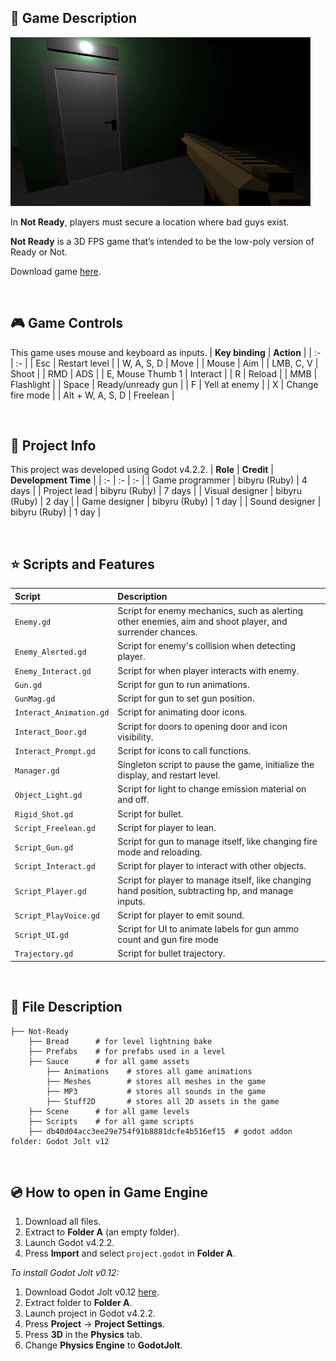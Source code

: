 ## 📔 Game Description
![Gif of Not Ready gameplay](https://github.com/bibyru/bibyru/blob/main/Gifs/NotReady.gif)

In **Not Ready**, players must secure a location where bad guys exist.

**Not Ready** is a 3D FPS game that’s intended to be the low-poly version of Ready or Not.

Download game [here](https://github.com/bibyru/Not-Ready/releases/).


<br/>

## 🎮 Game Controls
This game uses mouse and keyboard as inputs.
| **Key binding** | **Action** |
| :- | :- |
| Esc | Restart level |
| W, A, S, D | Move |
| Mouse | Aim |
| LMB, C, V | Shoot |
| RMD | ADS |
| E, Mouse Thumb 1 | Interact |
| R | Reload |
| MMB | Flashlight |
| Space | Ready/unready gun |
| F | Yell at enemy |
| X | Change fire mode |
| Alt + W, A, S, D | Freelean |


<br/>

## 📝 Project Info
This project was developed using Godot v4.2.2.
| **Role** | **Credit** | **Development Time** |
| :- | :- | :- |
| Game programmer | bibyru (Ruby) | 4 days |
| Project lead | bibyru (Ruby) | 7 days |
| Visual designer | bibyru (Ruby) | 2 day |
| Game designer | bibyru (Ruby) | 1 day |
| Sound designer | bibyru (Ruby) | 1 day |


<br/>

## ⭐ Scripts and Features
| **Script** | **Description** |
| :- | :- |
| `Enemy.gd` | Script for enemy mechanics, such as alerting other enemies, aim and shoot player, and surrender chances. |
| `Enemy_Alerted.gd` | Script for enemy's collision when detecting player. |
| `Enemy_Interact.gd` | Script for when player interacts with enemy. |
| `Gun.gd` | Script for gun to run animations. |
| `GunMag.gd` | Script for gun to set gun position. |
| `Interact_Animation.gd` | Script for animating door icons. |
| `Interact_Door.gd` | Script for doors to opening door and icon visibility. |
| `Interact_Prompt.gd` | Script for icons to call functions. |
| `Manager.gd` | Singleton script to pause the game, initialize the display, and restart level. |
| `Object_Light.gd` | Script for light to change emission material on and off. |
| `Rigid_Shot.gd` | Script for bullet. |
| `Script_Freelean.gd` | Script for player to lean. |
| `Script_Gun.gd` | Script for gun to manage itself, like changing fire mode and reloading. |
| `Script_Interact.gd` | Script for player to interact with other objects. |
| `Script_Player.gd` | Script for player to manage itself, like changing hand position, subtracting hp, and manage inputs. |
| `Script_PlayVoice.gd` | Script for player to emit sound. |
| `Script_UI.gd` | Script for UI to animate labels for gun ammo count and gun fire mode |
| `Trajectory.gd` | Script for bullet trajectory. |


<br/>

## 📁 File Description
```
├── Not-Ready
    ├── Bread      # for level lightning bake
    ├── Prefabs    # for prefabs used in a level
    ├── Sauce      # for all game assets
        ├── Animations    # stores all game animations
        ├── Meshes        # stores all meshes in the game
        ├── MP3           # stores all sounds in the game
        ├── Stuff2D       # stores all 2D assets in the game
    ├── Scene      # for all game levels
    ├── Scripts    # for all game scripts
    ├── db40d04acc3ee29e754f91b8881dcfe4b516ef15  # godot addon folder: Godot Jolt v12
```


<br/>

## 💿 How to open in Game Engine
1. Download all files.
2. Extract to **Folder A** (an empty folder).
3. Launch Godot v4.2.2.
4. Press **Import** and select `project.godot` in **Folder A**.

_To install Godot Jolt v0.12:_
1. Download Godot Jolt v0.12 [here](https://github.com/godot-jolt/godot-jolt/releases/tag/v0.12.0-stable).
2. Extract folder to **Folder A**.
3. Launch project in Godot v4.2.2.
4. Press **Project** -> **Project Settings**.
5. Press **3D** in the **Physics** tab.
6. Change **Physics Engine** to **GodotJolt**.
